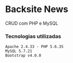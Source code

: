 # Backsite News

CRUD com PHP e MySQL


### Tecnologias utilizadas

```
Apache 2.4.33 - PHP 5.6.35
MySQL 5.7.21
Bootstrap v4.0.0
```
